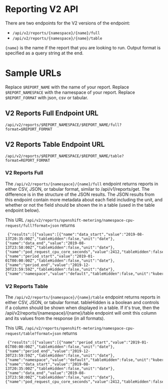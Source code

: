 # Reporting V2 API

There are two endpoints for the V2 versions of the endpoint:

- `/api/v2/reports/{namespace}/{name}/full`
- `/api/v2/reports/{namespace}/{name}/table`

`{name}` is the name if the report that you are looking to run. Output format is specified as a query string at the end.

# Sample URLs

Replace `$REPORT_NAME` with the name of your report.
Replace `$REPORT_NAMESPACE` with the namespace of your report.
Replace `$REPORT_FORMAT` with json, csv or tabular.

## V2 Reports Full Endpoint URL

```
/api/v2/reports/$REPORT_NAMESPACE/$REPORT_NAME/full?format=$REPORT_FORMAT
```

## V2 Reports Table Endpoint URL

```
/api/v2/reports/$REPORT_NAMESPACE/$REPORT_NAME/table?format=REPORT_FORMAT
```

### V2 Reports Full

The `/api/v2/reports/{namespace}/{name}/full` endpoint returns reports in either CSV, JSON, or tabular format, similar to /api/v1/reports/get. The difference is in the structure of the JSON results. The JSON results from this endpoint contain more metadata about each field including the unit, and whether or not the field should be shown the in a table (used in the table endpoint below).

This URL `/api/v2/reports/openshift-metering/namespace-cpu-request/full?format=json` returns

```
 {"results":[{"values":[{"name":"data_start","value":"2019-08-13T20:35:00Z","tableHidden":false,"unit":"date"},{"name":"data_end","value":"2019-08-13T23:58:00Z","tableHidden":false,"unit":"date"},{"name":"pod_request_cpu_core_seconds","value":2412,"tableHidden":false,"unit":"cpu_core_seconds"},{"name":"period_start","value":"2019-01-01T00:00:00Z","tableHidden":false,"unit":"date"},{"name":"period_end","value":"2019-12-30T23:59:59Z","tableHidden":false,"unit":"date"},{"name":"namespace","value":"default","tableHidden":false,"unit":"kubernetes_namespace"}]},
 ```

### V2 Reports Table

 The `/api/v2/reports/{namespace}/{name}/table` endpoint returns reports in either CSV, JSON, or tabular format.  tableHidden is a boolean and controls if a column should be shown when displayed in a table. If it's true, then the /api/v2/reports/{namespace}/{name}/table endpoint will omit this column and its values from the response (in all formats).

 This URL  `/api/v2/reports/openshift-metering/namespace-cpu-request/table?format=json` returns

```
 {"results":[{"values":[{"name":"period_start","value":"2019-01-01T00:00:00Z","tableHidden":false,"unit":"date"},{"name":"period_end","value":"2019-12-30T23:59:59Z","tableHidden":false,"unit":"date"},{"name":"namespace","value":"default","tableHidden":false,"unit":"kubernetes_namespace"},{"name":"data_start","value":"2019-08-13T20:35:00Z","tableHidden":false,"unit":"date"},{"name":"data_end","value":"2019-08-13T23:58:00Z","tableHidden":false,"unit":"date"},{"name":"pod_request_cpu_core_seconds","value":2412,"tableHidden":false,"unit":"cpu_core_seconds"}]},
 ```
